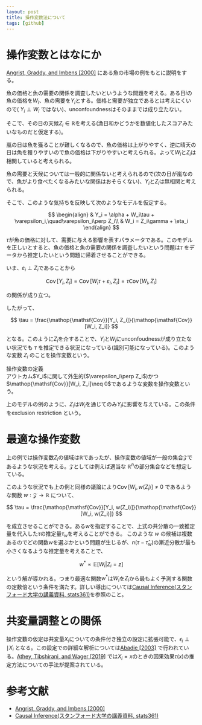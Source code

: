 ```yaml
---
layout: post
title: 操作変数法について
tags: [github]
---
```


# 操作変数とはなにか

[Angrist, Graddy,
and Imbens [2000]](https://scholar.harvard.edu/imbens/publications/interpretation-instrumental-variables-estimators-simultaneous-equations-models-a)
にある魚の市場の例をもとに説明をする。

魚の価格と魚の需要の関係を調査したいというような問題を考える。ある日$i$の魚の価格を$W_i$、魚の需要を$Y_i$とする。価格と需要が独立であるとは考えにくいので( $Y_i \perp W_i$ ではない)、unconfoundnessはそのままでは成り立たない。

そこで、その日の天候$Z_i\in\mathbb{R}$を考える(漁日和かどうかを数値化したスコアみたいなものだと仮定する)。

嵐の日は魚を獲ることが難しくなるので、魚の価格は上がりやすく、逆に晴天の日は魚を獲りやすいので魚の価格は下がりやすいと考えられる。よって$W_i$と$Z_i$は相関していると考えられる。

魚の需要と天候については一般的に関係ないと考えられるので(次の日が嵐なので、魚がより食べたくなるみたいな関係はおそらくない)、$Y_i$と$Z_i$は無相関と考えられる。

そこで、このような気持ちを反映して次のようなモデルを仮定する。

$$
\begin{align}
& Y_i = \alpha + W_i\tau + \varepsilon_i,\quad\varepsilon_i\perp Z_i\\
& W_i = Z_i\gamma + \eta_i
\end{align}
$$

$\tau$が魚の価格に対して、需要に与える影響を表すパラメータである。このモデルを正しいとすると、魚の価格と魚の需要の関係を調査したいという問題は$\tau$ をデータから推定したいという問題に帰着させることができる。

いま、$\varepsilon_i\perp Z_i$であることから

$$
\mathop{\mathsf{Cov}}[Y_i, Z_i] = \mathop{\mathsf{Cov}}[W_i\tau + \varepsilon_i, Z_i] = \tau\mathop{\mathsf{Cov}}[W_i, Z_i]
$$

の関係が成り立つ。

したがって、

$$
\tau = \frac{\mathop{\mathsf{Cov}}[Y_i, Z_i]}{\mathop{\mathsf{Cov}}[W_i, Z_i]}
$$

となる。このように$Z_i$を介することで、$Y_i$と$W_i$にunconfoudnessが成り立たない状況でも $\tau$ を推定できる状況になっている(識別可能になっている)。このような変数 $Z_i$ のことを操作変数という。

<div class="definition">
<div class='box-title'>操作変数の定義</div>
アウトカム$Y_i$に関して外生的($\varepsilon_i\perp Z_i$)かつ$\mathop{\mathsf{Cov}}[W_i, Z_i]\neq 0$であるような変数を操作変数という。
</div>

上のモデルの例のように、$Z_i$は$W_i$を通じてのみ$Y_i$に影響を与えている。この条件をexclusion restriction という。

# 最適な操作変数

上の例では操作変数$Z_i$の値域は$\mathbb{R}$であったが、操作変数の値域が一般の集合$\mathcal{Z}$であるような状況を考える。$\mathcal{Z}$としては例えば適当な $\mathbb{R}^n$の部分集合などを想定している。

このような状況でも上の例と同様の議論により$\mathop{\mathsf{Cov}}[W_i, w(Z_i)]\neq 0$ であるような関数 $w:\mathcal{Z}\to\mathbb{R}$ について、

$$
\tau = \frac{\mathop{\mathsf{Cov}}[Y_i, w(Z_i)]}{\mathop{\mathsf{Cov}}[W_i, w(Z_i)]}
$$

を成立させることができる。ある$w$を指定することで、上式の共分散の一致推定量を代入した$\tau$の推定量$\tau_w$を考えることができる。
このような $w$ の候補は複数あるのでどの関数$w$を選ぶかという問題が生じるが、$n(\tau-\hat{\tau}_w)$の漸近分散が最も小さくなるような推定量を考えることで、

$$
w^\ast \propto \mathbb{E}[W_i|Z_i=z]
$$

という解が導かれる。つまり最適な関数$w^\ast$は$W_i$を$Z_i$から最もよく予測する関数の定数倍という条件を満たす。詳しい導出については[Causal Inference(スタンフォード大学の講義資料, stats361)](https://web.stanford.edu/~swager/stats361.pdf)を参照のこと。

# 共変量調整との関係

操作変数の仮定は共変量$X_i$についての条件付き独立の設定に拡張可能で、$\epsilon_i \perp \mid X_i$ となる。この設定での詳細な解析については[Abadie [2003]](https://economics.mit.edu/files/11873) で行われている。[Athey, Tibshirani, and Wager [2019]](https://arxiv.org/abs/1610.01271) では$X_i=x$のときの因果効果$\tau(x)$の推定方法についての手法が提案されている。


# 参考文献

- [Angrist, Graddy,
and Imbens [2000]](https://scholar.harvard.edu/imbens/publications/interpretation-instrumental-variables-estimators-simultaneous-equations-models-a)
- [Causal Inference(スタンフォード大学の講義資料, stats361)](https://web.stanford.edu/~swager/stats361.pdf)